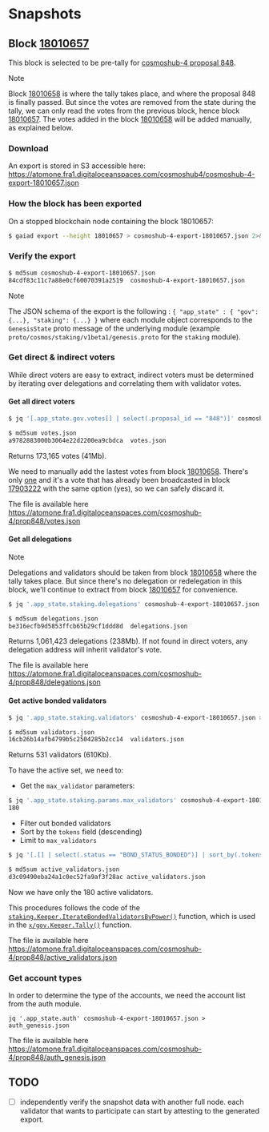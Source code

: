 # Snapshots

## Block [18010657]

This block is selected to be pre-tally for [cosmoshub-4 proposal 848][prop848].

> [!NOTE]
> Block [18010658] is where the tally takes place, and where the proposal 848
> is finally passed. But since the votes are removed from the state during the
> tally, we can only read the votes from the previous block, hence block
> [18010657]. The votes added in the block [18010658] will be added manually, as
> explained below.

### Download

An export is stored in S3 accessible here: https://atomone.fra1.digitaloceanspaces.com/cosmoshub4/cosmoshub-4-export-18010657.json

### How the block has been exported

On a stopped blockchain node containing the block 18010657:

```sh
$ gaiad export --height 18010657 > cosmoshub-4-export-18010657.json 2>&1
```

### Verify the export

```sh
$ md5sum cosmoshub-4-export-18010657.json
84cdf83c11c7a88e0cf60070391a2519  cosmoshub-4-export-18010657.json
```

> [!NOTE]
> The JSON schema of the export is the following :
> `{ "app_state" : { "gov": {...}, "staking": {...} }`
> where each module object corresponds to the `GenesisState` proto message of
> the underlying module (example `proto/cosmos/staking/v1beta1/genesis.proto`
> for the `staking` module).

### Get direct & indirect voters

While direct voters are easy to extract, indirect voters must be determined by
iterating over delegations and correlating them with validator votes.

#### Get all direct voters

```sh
$ jq '[.app_state.gov.votes[] | select(.proposal_id == "848")]' cosmoshub-4-export-18010657.json > votes.json

$ md5sum votes.json
a9782883000b3064e22d2200ea9cbdca  votes.json
```
Returns 173,165 votes (41Mb).

We need to manually add the lastest votes from block [18010658]. There's only
[one][votes18010658] and it's a vote that has already been broadcasted in block
[17903222] with the same option (yes), so we can safely discard it.

The file is available here https://atomone.fra1.digitaloceanspaces.com/cosmoshub-4/prop848/votes.json

#### Get all delegations

> [!NOTE]
> Delegations and validators should be taken from block [18010658] where the
> tally takes place. But since there's no delegation or redelegation in this
> block, we'll continue to extract from block [18010657] for convenience.

```sh
$ jq '.app_state.staking.delegations' cosmoshub-4-export-18010657.json > delegations.json

$ md5sum delegations.json
be316ecfb9d5853ffcb65b29cf1ddd8d  delegations.json
```

Returns 1,061,423 delegations (238Mb). If not found in direct voters, any
delegation address will inherit validator's vote.

The file is available here https://atomone.fra1.digitaloceanspaces.com/cosmoshub-4/prop848/delegations.json

#### Get active bonded validators

```sh
$ jq '.app_state.staking.validators' cosmoshub-4-export-18010657.json > validators.json

$ md5sum validators.json
16cb26b14afb4799b5c2504285b2cc14  validators.json
```

Returns 531 validators (610Kb).

To have the active set, we need to:
- Get the `max_validator` parameters:
```sh
$ jq '.app_state.staking.params.max_validators' cosmoshub-4-export-18010657.json
180
```
- Filter out bonded validators
- Sort by the `tokens` field (descending)
- Limit to `max_validators`

```sh
$ jq '[.[] | select(.status == "BOND_STATUS_BONDED")] | sort_by(.tokens|tonumber) | reverse | .[:180]' validators.json > active_validators.json

$ md5sum active_validators.json
d3c09490eba24a1c0ec52fa9af3f28ac active_validators.json
```

Now we have only the 180 active validators.

This procedures follows the code of the [`staking.Keeper.IterateBondedValidatorsByPower()`][code-validators]
function, which is used in the [`x/gov.Keeper.Tally()`][code-tally] function.

The file is available here https://atomone.fra1.digitaloceanspaces.com/cosmoshub-4/prop848/active_validators.json

### Get account types

In order to determine the type of the accounts, we need the account list from
the auth module.

```
jq '.app_state.auth' cosmoshub-4-export-18010657.json > auth_genesis.json
```

The file is available here https://atomone.fra1.digitaloceanspaces.com/cosmoshub-4/prop848/auth_genesis.json

## TODO

- [ ] independently verify the snapshot data with another full node. each
  validator that wants to participate can start by attesting to the generated
  export.

[18010657]: https://www.mintscan.io/cosmos/block/18010657
[18010658]: https://www.mintscan.io/cosmos/block/18010658
[17903222]: https://www.mintscan.io/cosmos/tx/6B07667333ED46DAB41A0E7355671BE0007E56644B3B24A16703AE8F5E19914F?height=17903222
[prop848]: https://www.mintscan.io/cosmos/proposals/848
[votes18010658]: https://www.mintscan.io/cosmos/tx/9E0250C856A9F3B369A5C85BAA07C5F7284C8466EA7F15AACCA5F0F3C99F59A4?height=18010658
[code-validators]: https://github.com/cosmos/cosmos-sdk/blob/9abd946ba0cdc6d0e708bf862b2ca202b13f2d7b/x/staking/keeper/alias_functions.go#L33
[code-tally]: https://github.com/cosmos/cosmos-sdk/blob/9abd946ba0cdc6d0e708bf862b2ca202b13f2d7b/x/gov/keeper/tally.go#L13
